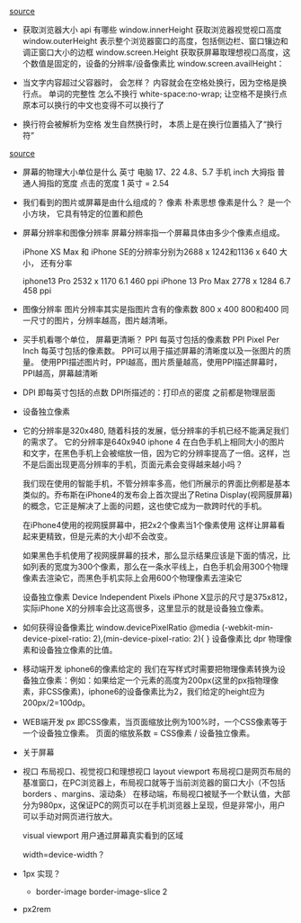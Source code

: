 [source](https://www.zhangxinxu.com/wordpress/2021/07/css-white-space-nowrap/)

- 获取浏览器大小 api 有哪些
  window.innerHeight  获取浏览器视觉视口高度
  window.outerHeight  表示整个浏览器窗口的高度，包括侧边栏、窗口镶边和调正窗口大小的边框
  window.screen.Height  获取获屏幕取理想视口高度，这个数值是固定的，设备的分辨率/设备像素比
  window.screen.availHeight：


- 当文字内容超过父容器时， 会怎样？
  内容就会在空格处换行，因为空格是换行点。 单词的完整性
  怎么不换行  white-space:no-wrap;
  让空格不是换行点  原本可以换行的中文也变得不可以换行了

- 换行符会被解析为空格
  发生自然换行时， 本质上是在换行位置插入了“换行符”

[source](https://juejin.cn/post/6844903845617729549)

- 屏幕的物理大小单位是什么  英寸
  电脑 17、22    4.8、5.7 手机
  inch 大拇指  普通人拇指的宽度  点击的宽度
  1 英寸 = 2.54

- 我们看到的图片或屏幕是由什么组成的？
  像素 朴素思想
  像素是什么？  是一个小方块， 它具有特定的位置和颜色

- 屏幕分辨率和图像分辨率
  屏幕分辨率指一个屏幕具体由多少个像素点组成。

  iPhone XS Max 和 iPhone SE的分辨率分别为2688 x 1242和1136 x 640
  大小， 还有分率

  iphone13 Pro 2532 x 1170  6.1  460 ppi
  iPhone 13 Pro Max 2778 x 1284 6.7  458 ppi   

- 图像分辨率
  图片分辨率其实是指图片含有的像素数 
  800 x 400  800和400
  同一尺寸的图片，分辨率越高，图片越清晰。

- 买手机看哪个单位， 屏幕更清晰？
  PPI 每英寸包括的像素数
  PPI Pixel Per Inch 
  每英寸包括的像素数。
  PPI可以用于描述屏幕的清晰度以及一张图片的质量。
  使用PPI描述图片时，PPI越高，图片质量越高，使用PPI描述屏幕时，PPI越高，屏幕越清晰

- DPI
  即每英寸包括的点数
  DPI所描述的：打印点的密度
之前都是物理层面

- 设备独立像素

- 它的分辨率是320x480, 随着科技的发展，低分辨率的手机已经不能满足我们的需求了。
  它的分辨率是640x940  iphone 4 
  在白色手机上相同大小的图片和文字，在黑色手机上会被缩放一倍，因为它的分辨率提高了一倍。这样，岂不是后面出现更高分辨率的手机，页面元素会变得越来越小吗？

  我们现在使用的智能手机，不管分辨率多高，他们所展示的界面比例都是基本类似的。乔布斯在iPhone4的发布会上首次提出了Retina Display(视网膜屏幕)的概念，它正是解决了上面的问题，这也使它成为一款跨时代的手机。

  在iPhone4使用的视网膜屏幕中，把2x2个像素当1个像素使用
  这样让屏幕看起来更精致，但是元素的大小却不会改变。

  如果黑色手机使用了视网膜屏幕的技术，那么显示结果应该是下面的情况，比如列表的宽度为300个像素，那么在一条水平线上，白色手机会用300个物理像素去渲染它，而黑色手机实际上会用600个物理像素去渲染它

  设备独立像素 Device Independent Pixels
  iPhone X显示的尺寸是375x812，实际iPhone X的分辨率会比这高很多，这里显示的就是设备独立像素。

- 如何获得设备像素比
  window.devicePixelRatio
  @media (-webkit-min-device-pixel-ratio: 2),(min-device-pixel-ratio: 2){ }
  设备像素比
  dpr  物理像素和设备独立像素的比值。

- 移动端开发 
  iphone6的像素给定的
  我们在写样式时需要把物理像素转换为设备独立像素：例如：如果给定一个元素的高度为200px(这里的px指物理像素，非CSS像素)，iphone6的设备像素比为2，我们给定的height应为200px/2=100dp。

- WEB端开发
  px 即CSS像素，当页面缩放比例为100%时，一个CSS像素等于一个设备独立像素。
  页面的缩放系数 = CSS像素 / 设备独立像素。

- 关于屏幕
  
- 视口
  布局视口、视觉视口和理想视口
  layout viewport 
  布局视口是网页布局的基准窗口，在PC浏览器上，布局视口就等于当前浏览器的窗口大小（不包括borders 、margins、滚动条）
  在移动端，布局视口被赋予一个默认值，大部分为980px，这保证PC的网页可以在手机浏览器上呈现，但是非常小，用户可以手动对网页进行放大。

  visual viewport 用户通过屏幕真实看到的区域

  width=device-width？ 

- 1px 实现？
  - border-image border-image-slice 2 

- px2rem

